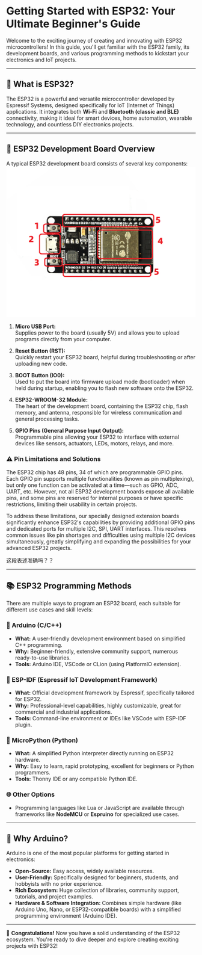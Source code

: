 # Getting Started with ESP32: Your Ultimate Beginner's Guide

Welcome to the exciting journey of creating and innovating with ESP32 microcontrollers! In this guide, you'll get familiar with the ESP32 family, its development boards, and various programming methods to kickstart your electronics and IoT projects.

---

## 🌟 What is ESP32?

The ESP32 is a powerful and versatile microcontroller developed by Espressif Systems, designed specifically for IoT (Internet of Things) applications. It integrates both **Wi-Fi** and **Bluetooth (classic and BLE)** connectivity, making it ideal for smart devices, home automation, wearable technology, and countless DIY electronics projects.

---

## 🔎 ESP32 Development Board Overview

A typical ESP32 development board consists of several key components:
![alt text](image.png)
1. **Micro USB Port:**  
   Supplies power to the board (usually 5V) and allows you to upload programs directly from your computer.

2. **Reset Button (RST):**  
   Quickly restart your ESP32 board, helpful during troubleshooting or after uploading new code.

3. **BOOT Button (IO0):**  
   Used to put the board into firmware upload mode (bootloader) when held during startup, enabling you to flash new software onto the ESP32.

4. **ESP32-WROOM-32 Module:**  
   The heart of the development board, containing the ESP32 chip, flash memory, and antenna, responsible for wireless communication and general processing tasks.

5. **GPIO Pins (General Purpose Input Output):**  
   Programmable pins allowing your ESP32 to interface with external devices like sensors, actuators, LEDs, motors, relays, and more.

### ⚠️ Pin Limitations and Solutions

The ESP32 chip has 48 pins, 34 of which are programmable GPIO pins. Each GPIO pin supports multiple functionalities (known as pin multiplexing), but only one function can be activated at a time—such as GPIO, ADC, UART, etc. However, not all ESP32 development boards expose all available pins, and some pins are reserved for internal purposes or have specific restrictions, limiting their usability in certain projects.

To address these limitations, our specially designed extension boards significantly enhance ESP32's capabilities by providing additional GPIO pins and dedicated ports for multiple I2C, SPI, UART interfaces. This resolves common issues like pin shortages and difficulties using multiple I2C devices simultaneously, greatly simplifying and expanding the possibilities for your advanced ESP32 projects.

这段表述准确吗？？

---

## 📚 ESP32 Programming Methods

There are multiple ways to program an ESP32 board, each suitable for different use cases and skill levels:

### 🌟 Arduino (C/C++)

- **What:** A user-friendly development environment based on simplified C++ programming.
- **Why:** Beginner-friendly, extensive community support, numerous ready-to-use libraries.
- **Tools:** Arduino IDE, VSCode or CLion (using PlatformIO extension).

### 🚀 ESP-IDF (Espressif IoT Development Framework)

- **What:** Official development framework by Espressif, specifically tailored for ESP32.
- **Why:** Professional-level capabilities, highly customizable, great for commercial and industrial applications.
- **Tools:** Command-line environment or IDEs like VSCode with ESP-IDF plugin.

### 🐍 MicroPython (Python)

- **What:** A simplified Python interpreter directly running on ESP32 hardware.
- **Why:** Easy to learn, rapid prototyping, excellent for beginners or Python programmers.
- **Tools:** Thonny IDE or any compatible Python IDE.

### 🌐 Other Options

- Programming languages like Lua or JavaScript are available through frameworks like **NodeMCU** or **Espruino** for specialized use cases.

---

## 🎯 Why Arduino?

Arduino is one of the most popular platforms for getting started in electronics:

- **Open-Source:** Easy access, widely available resources.
- **User-Friendly:** Specifically designed for beginners, students, and hobbyists with no prior experience.
- **Rich Ecosystem:** Huge collection of libraries, community support, tutorials, and project examples.
- **Hardware & Software Integration:** Combines simple hardware (like Arduino Uno, Nano, or ESP32-compatible boards) with a simplified programming environment (Arduino IDE).

---

🎉 **Congratulations!** Now you have a solid understanding of the ESP32 ecosystem. You're ready to dive deeper and explore creating exciting projects with ESP32!

